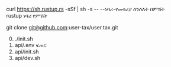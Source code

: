 curl https://sh.rustup.rs -sSf | sh -s -- --ነባሪ-የመሳሪያ ሰንሰለት በምሽት<br>rustup ነባሪ የምሽት

git clone git@github.com:user-tax/user.tax.git

0. ./init.sh
1. api/.env ፍጠር
2. api/init.sh
3. api/dev.sh